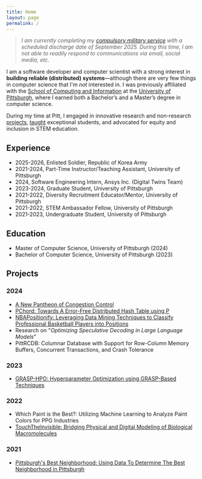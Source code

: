 ```yaml
---
title: Home
layout: page
permalink: /
---
```


> _I am currently completing my [compulsory military service](https://en.wikipedia.org/wiki/Conscription_in_South_Korea) with a scheduled discharge date of September 2025. During this time, I am not able to readily respond to communications via email, social media, etc._

I am a software developer and computer scientist with a strong interest in **building reliable (distributed) systems**—although there are very few things in computer science that I'm _not_ interested in. I was previously affiliated with the [School of Computing and Information](https://sci.pitt.edu) at the [University of Pittsburgh](https://pitt.edu), where I earned both a Bachelor’s and a Master’s degree in computer science.

During my time at Pitt, I engaged in innovative research and non-research [projects](./projects/), [taught](./teaching/) exceptional students, and advocated for equity and inclusion in STEM education.

## Experience

- 2025-2026, Enlisted Soldier, Republic of Korea Army
- 2021-2024, Part-Time Instructor/Teaching Assistant, University of Pittsburgh
- 2024, Software Engineering Intern, Ansys Inc. (Digital Twins Team)
- 2023-2024, Graduate Student, University of Pittsburgh
- 2021-2022, Diversity Recruitment Educator/Mentor, University of Pittsburgh
- 2021-2022, STEM Ambassador Fellow, University of Pittsburgh
- 2021-2023, Undergraduate Student, University of Pittsburgh

## Education

- Master of Computer Science, University of Pittsburgh (2024)
- Bachelor of Computer Science, University of Pittsburgh (2023)

## Projects

### 2024

- [A New Pantheon of Congestion Control](https://github.com/shinwookim/NewPantheon)
- [PChord: Towards A Error-Free Distributed Hash Table using P](https://github.com/shinwookim/PChord)
- [NBAPositionify: Leveraging Data Mining Techniques to Classify Professional Basketball Players into Positions](https://github.com/shinwookim/NBAPositionify)
- Research on "_Optimizing Speculative Decoding in Large Language Models_"
- PittRCDB: Columnar Database with Support for Row-Column Memory Buffers, Concurrent Transactions, and Crash Tolerance

### 2023

- [GRASP-HPO: Hyperparameter Optimization using GRASP-Based Techniques](https://github.com/shinwookim/GRASP-HPO)

### 2022

- Which Paint is the Best?: Utilizing Machine Learning to Analyze Paint Colors for PPG Industries
- [TouchTheInvisible: Bridging Physical and Digital Modeling of Biological Macromolecules](https://www.touchtheinvisible.com/)

### 2021

- [Pittsburgh's Best Neighborhood: Using Data To Determine The Best Neighborhood in Pittsburgh](https://github.com/shinwookim/PGH-Best-Neighborhood)
